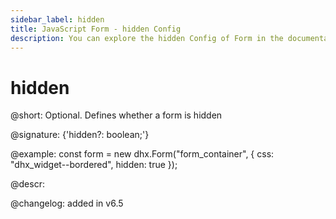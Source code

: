 ```yaml
---
sidebar_label: hidden
title: JavaScript Form - hidden Config 
description: You can explore the hidden Config of Form in the documentation of the DHTMLX JavaScript UI library. Browse developer guides and API reference, try out code examples and live demos, and download a free 30-day evaluation version of DHTMLX Suite.
---
```


# hidden

@short: Optional. Defines whether a form is hidden

@signature: {'hidden?: boolean;'}

@example:
const form = new dhx.Form("form_container", {
	css: "dhx_widget--bordered",
	hidden: true
});

@descr: 

@changelog: added in v6.5

[comment]: # (@related: form/how_to_start.md#initialize-form form/configuration.md#making-form-hidden)

